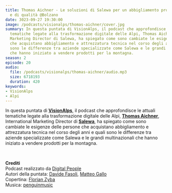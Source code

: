 ```yaml
---
title: Thomas Aichner - Le soluzioni di Salewa per un abbigliamento professionale
  e di qualità @Bolzano
date: 3023-09-27 19:30:00
image: /podcasts/visionalps/thomas-aichner/cover.jpg
summary: In questa puntata di VisionAlps, il podcast che approfondisce le attuali
  tematiche legate alla trasformazione digitale delle Alpi, Thomas Aichner, International
  Marketing Director di Salewa, ha spiegato come sono cambiate le esigenze delle persone
  che acquistano abbigliamento e attrezzatura tecnica nel corso degli anni e quali
  sono le differenze tra aziende specializzate come Salewa e le grandi multinazionali
  che hanno iniziato a vendere prodotti per la montagna.
season: 2
episode: 20
audio:
  file: /podcasts/visionalps/thomas-aichner/audio.mp3
  size: 6718193
  duration: 420
keywords:
- VisionAlps
- Alpi
---
```


In questa puntata di **[VisionAlps](https://www.visionalps.com/)**, il podcast che approfondisce le attuali tematiche legate alla trasformazione digitale delle Alpi, **[Thomas Aichner](https://www.linkedin.com/in/thomas-aichner-7a7020156/)**, International Marketing Director di **[Salewa](https://www.salewa.com/it-it)**, ha spiegato come sono cambiate le esigenze delle persone che acquistano abbigliamento e attrezzatura tecnica nel corso degli anni e quali sono le differenze tra aziende specializzate come Salewa e le grandi multinazionali che hanno iniziato a vendere prodotti per la montagna.

<br>

**Crediti**<br>
Podcast realizzato da [Digital People](https://w3id.org/digitalpeople)<br>
Autori della puntata: [Davide Fasoli](https://www.linkedin.com/in/davide-fasoli-2b3246179/), [Matteo Gallo](https://www.linkedin.com/in/matteo-gallo-4a5ab31a8/)<br>
Copertina: [Florian Zyba](https://www.linkedin.com/in/florian-zyba/)<br>
Musica: [penguinmusic](https://pixabay.com/users/penguinmusic-24940186/)